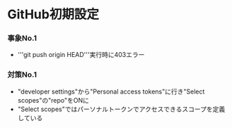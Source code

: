 # GitHub初期設定
### 事象No.1
- '''git push origin HEAD'''実行時に403エラー
### 対策No.1
- "developer settings"から"Personal access tokens"に行き"Select scopes"の"repo"をONに
- "Select scopes"ではパーソナルトークンでアクセスできるスコープを定義している
